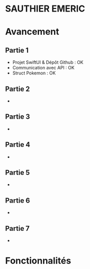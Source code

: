 # SAUTHIER EMERIC

# Avancement
## Partie 1
- Projet SwiftUI & Dépôt Github : OK
- Communication avec API : OK
- Struct Pokemon : OK
  
## Partie 2
- 

## Partie 3
- 

## Partie 4
- 

## Partie 5
- 

## Partie 6
- 

## Partie 7
- 

# Fonctionnalités
